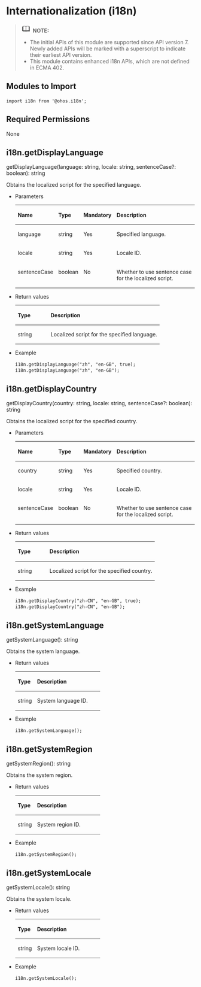 # Internationalization \(i18n\) <a name="EN-US_TOPIC_0000001155058572"></a>

>![](../../public_sys-resources/icon-note.gif) **NOTE:** 
>-   The initial APIs of this module are supported since API version 7. Newly added APIs will be marked with a superscript to indicate their earliest API version.
>-   This module contains enhanced i18n APIs, which are not defined in ECMA 402.


## Modules to Import<a name="s56d19203690d4782bfc74069abb6bd71"></a>

```
import i18n from '@ohos.i18n';
```

## Required Permissions<a name="section11257113618419"></a>

None

## i18n.getDisplayLanguage<a name="section4734636131914"></a>

getDisplayLanguage\(language: string, locale: string, sentenceCase?: boolean\): string

Obtains the localized script for the specified language.

-   Parameters

    <a name="table8262171319013"></a>
    <table><thead align="left"><tr id="row726281313010"><th class="cellrowborder" valign="top" width="14.92%" id="mcps1.1.5.1.1"><p id="p426217131016"><a name="p426217131016"></a><a name="p426217131016"></a>Name</p>
    </th>
    <th class="cellrowborder" valign="top" width="11.5%" id="mcps1.1.5.1.2"><p id="p42622131804"><a name="p42622131804"></a><a name="p42622131804"></a>Type</p>
    </th>
    <th class="cellrowborder" valign="top" width="7.5200000000000005%" id="mcps1.1.5.1.3"><p id="p208801115312"><a name="p208801115312"></a><a name="p208801115312"></a>Mandatory</p>
    </th>
    <th class="cellrowborder" valign="top" width="66.06%" id="mcps1.1.5.1.4"><p id="p926251313010"><a name="p926251313010"></a><a name="p926251313010"></a>Description</p>
    </th>
    </tr>
    </thead>
    <tbody><tr id="row42621713304"><td class="cellrowborder" valign="top" width="14.92%" headers="mcps1.1.5.1.1 "><p id="p0262813102"><a name="p0262813102"></a><a name="p0262813102"></a>language</p>
    </td>
    <td class="cellrowborder" valign="top" width="11.5%" headers="mcps1.1.5.1.2 "><p id="p1926261314016"><a name="p1926261314016"></a><a name="p1926261314016"></a>string</p>
    </td>
    <td class="cellrowborder" valign="top" width="7.5200000000000005%" headers="mcps1.1.5.1.3 "><p id="p088011110311"><a name="p088011110311"></a><a name="p088011110311"></a>Yes</p>
    </td>
    <td class="cellrowborder" valign="top" width="66.06%" headers="mcps1.1.5.1.4 "><p id="p152627133014"><a name="p152627133014"></a><a name="p152627133014"></a>Specified language.</p>
    </td>
    </tr>
    <tr id="row15880755501"><td class="cellrowborder" valign="top" width="14.92%" headers="mcps1.1.5.1.1 "><p id="p1348011161519"><a name="p1348011161519"></a><a name="p1348011161519"></a>locale</p>
    </td>
    <td class="cellrowborder" valign="top" width="11.5%" headers="mcps1.1.5.1.2 "><p id="p68801855808"><a name="p68801855808"></a><a name="p68801855808"></a>string</p>
    </td>
    <td class="cellrowborder" valign="top" width="7.5200000000000005%" headers="mcps1.1.5.1.3 "><p id="p1188014118315"><a name="p1188014118315"></a><a name="p1188014118315"></a>Yes</p>
    </td>
    <td class="cellrowborder" valign="top" width="66.06%" headers="mcps1.1.5.1.4 "><p id="p78803551506"><a name="p78803551506"></a><a name="p78803551506"></a>Locale ID.</p>
    </td>
    </tr>
    <tr id="row109041353904"><td class="cellrowborder" valign="top" width="14.92%" headers="mcps1.1.5.1.1 "><p id="p199055531001"><a name="p199055531001"></a><a name="p199055531001"></a>sentenceCase</p>
    </td>
    <td class="cellrowborder" valign="top" width="11.5%" headers="mcps1.1.5.1.2 "><p id="p59058531015"><a name="p59058531015"></a><a name="p59058531015"></a>boolean</p>
    </td>
    <td class="cellrowborder" valign="top" width="7.5200000000000005%" headers="mcps1.1.5.1.3 "><p id="p1888021103111"><a name="p1888021103111"></a><a name="p1888021103111"></a>No</p>
    </td>
    <td class="cellrowborder" valign="top" width="66.06%" headers="mcps1.1.5.1.4 "><p id="p199051053209"><a name="p199051053209"></a><a name="p199051053209"></a>Whether to use sentence case for the localized script.</p>
    </td>
    </tr>
    </tbody>
    </table>

-   Return values

    <a name="table0483117706"></a>
    <table><thead align="left"><tr id="row6483417306"><th class="cellrowborder" valign="top" width="22.759999999999998%" id="mcps1.1.3.1.1"><p id="p7483617903"><a name="p7483617903"></a><a name="p7483617903"></a>Type</p>
    </th>
    <th class="cellrowborder" valign="top" width="77.24%" id="mcps1.1.3.1.2"><p id="p14835171705"><a name="p14835171705"></a><a name="p14835171705"></a>Description</p>
    </th>
    </tr>
    </thead>
    <tbody><tr id="row8483111717020"><td class="cellrowborder" valign="top" width="22.759999999999998%" headers="mcps1.1.3.1.1 "><p id="p1248320178013"><a name="p1248320178013"></a><a name="p1248320178013"></a>string</p>
    </td>
    <td class="cellrowborder" valign="top" width="77.24%" headers="mcps1.1.3.1.2 "><p id="p24836172000"><a name="p24836172000"></a><a name="p24836172000"></a>Localized script for the specified language.</p>
    </td>
    </tr>
    </tbody>
    </table>

-   Example

    ```
    i18n.getDisplayLanguage("zh", "en-GB", true);
    i18n.getDisplayLanguage("zh", "en-GB");
    ```


## i18n.getDisplayCountry<a name="section156643561735"></a>

getDisplayCountry\(country: string, locale: string, sentenceCase?: boolean\): string

Obtains the localized script for the specified country.

-   Parameters

    <a name="table566415619320"></a>
    <table><thead align="left"><tr id="row86656561632"><th class="cellrowborder" valign="top" width="14.92%" id="mcps1.1.5.1.1"><p id="p366595612316"><a name="p366595612316"></a><a name="p366595612316"></a>Name</p>
    </th>
    <th class="cellrowborder" valign="top" width="11.5%" id="mcps1.1.5.1.2"><p id="p766513561836"><a name="p766513561836"></a><a name="p766513561836"></a>Type</p>
    </th>
    <th class="cellrowborder" valign="top" width="7.5200000000000005%" id="mcps1.1.5.1.3"><p id="p5380185513302"><a name="p5380185513302"></a><a name="p5380185513302"></a>Mandatory</p>
    </th>
    <th class="cellrowborder" valign="top" width="66.06%" id="mcps1.1.5.1.4"><p id="p466585612312"><a name="p466585612312"></a><a name="p466585612312"></a>Description</p>
    </th>
    </tr>
    </thead>
    <tbody><tr id="row196651356536"><td class="cellrowborder" valign="top" width="14.92%" headers="mcps1.1.5.1.1 "><p id="p1666515564316"><a name="p1666515564316"></a><a name="p1666515564316"></a>country</p>
    </td>
    <td class="cellrowborder" valign="top" width="11.5%" headers="mcps1.1.5.1.2 "><p id="p19665135612319"><a name="p19665135612319"></a><a name="p19665135612319"></a>string</p>
    </td>
    <td class="cellrowborder" valign="top" width="7.5200000000000005%" headers="mcps1.1.5.1.3 "><p id="p13380155519303"><a name="p13380155519303"></a><a name="p13380155519303"></a>Yes</p>
    </td>
    <td class="cellrowborder" valign="top" width="66.06%" headers="mcps1.1.5.1.4 "><p id="p15665205611310"><a name="p15665205611310"></a><a name="p15665205611310"></a>Specified country.</p>
    </td>
    </tr>
    <tr id="row1766595615310"><td class="cellrowborder" valign="top" width="14.92%" headers="mcps1.1.5.1.1 "><p id="p16651156431"><a name="p16651156431"></a><a name="p16651156431"></a>locale</p>
    </td>
    <td class="cellrowborder" valign="top" width="11.5%" headers="mcps1.1.5.1.2 "><p id="p6665656936"><a name="p6665656936"></a><a name="p6665656936"></a>string</p>
    </td>
    <td class="cellrowborder" valign="top" width="7.5200000000000005%" headers="mcps1.1.5.1.3 "><p id="p638045563019"><a name="p638045563019"></a><a name="p638045563019"></a>Yes</p>
    </td>
    <td class="cellrowborder" valign="top" width="66.06%" headers="mcps1.1.5.1.4 "><p id="p18665456932"><a name="p18665456932"></a><a name="p18665456932"></a>Locale ID.</p>
    </td>
    </tr>
    <tr id="row186658561436"><td class="cellrowborder" valign="top" width="14.92%" headers="mcps1.1.5.1.1 "><p id="p146650564311"><a name="p146650564311"></a><a name="p146650564311"></a>sentenceCase</p>
    </td>
    <td class="cellrowborder" valign="top" width="11.5%" headers="mcps1.1.5.1.2 "><p id="p466510566311"><a name="p466510566311"></a><a name="p466510566311"></a>boolean</p>
    </td>
    <td class="cellrowborder" valign="top" width="7.5200000000000005%" headers="mcps1.1.5.1.3 "><p id="p143800551304"><a name="p143800551304"></a><a name="p143800551304"></a>No</p>
    </td>
    <td class="cellrowborder" valign="top" width="66.06%" headers="mcps1.1.5.1.4 "><p id="p13665145612315"><a name="p13665145612315"></a><a name="p13665145612315"></a>Whether to use sentence case for the localized script.</p>
    </td>
    </tr>
    </tbody>
    </table>

-   Return values

    <a name="table14665145616317"></a>
    <table><thead align="left"><tr id="row46651556932"><th class="cellrowborder" valign="top" width="22.759999999999998%" id="mcps1.1.3.1.1"><p id="p366535611320"><a name="p366535611320"></a><a name="p366535611320"></a>Type</p>
    </th>
    <th class="cellrowborder" valign="top" width="77.24%" id="mcps1.1.3.1.2"><p id="p066512561431"><a name="p066512561431"></a><a name="p066512561431"></a>Description</p>
    </th>
    </tr>
    </thead>
    <tbody><tr id="row4665115614318"><td class="cellrowborder" valign="top" width="22.759999999999998%" headers="mcps1.1.3.1.1 "><p id="p1766615561337"><a name="p1766615561337"></a><a name="p1766615561337"></a>string</p>
    </td>
    <td class="cellrowborder" valign="top" width="77.24%" headers="mcps1.1.3.1.2 "><p id="p18666185614320"><a name="p18666185614320"></a><a name="p18666185614320"></a>Localized script for the specified country.</p>
    </td>
    </tr>
    </tbody>
    </table>

-   Example

    ```
    i18n.getDisplayCountry("zh-CN", "en-GB", true);
    i18n.getDisplayCountry("zh-CN", "en-GB");
    ```


## i18n.getSystemLanguage<a name="section25111622174311"></a>

getSystemLanguage\(\): string

Obtains the system language.

-   Return values

    <a name="table10512322154313"></a>
    <table><thead align="left"><tr id="row35125225432"><th class="cellrowborder" valign="top" width="22.759999999999998%" id="mcps1.1.3.1.1"><p id="p251212225435"><a name="p251212225435"></a><a name="p251212225435"></a>Type</p>
    </th>
    <th class="cellrowborder" valign="top" width="77.24%" id="mcps1.1.3.1.2"><p id="p10512132211433"><a name="p10512132211433"></a><a name="p10512132211433"></a>Description</p>
    </th>
    </tr>
    </thead>
    <tbody><tr id="row451262234310"><td class="cellrowborder" valign="top" width="22.759999999999998%" headers="mcps1.1.3.1.1 "><p id="p155122222439"><a name="p155122222439"></a><a name="p155122222439"></a>string</p>
    </td>
    <td class="cellrowborder" valign="top" width="77.24%" headers="mcps1.1.3.1.2 "><p id="p651218222432"><a name="p651218222432"></a><a name="p651218222432"></a>System language ID.</p>
    </td>
    </tr>
    </tbody>
    </table>

-   Example

    ```
    i18n.getSystemLanguage();
    ```


## i18n.getSystemRegion<a name="section65121922114312"></a>

getSystemRegion\(\): string

Obtains the system region.

-   Return values

    <a name="table145141228431"></a>
    <table><thead align="left"><tr id="row85141522184310"><th class="cellrowborder" valign="top" width="22.759999999999998%" id="mcps1.1.3.1.1"><p id="p75141722184315"><a name="p75141722184315"></a><a name="p75141722184315"></a>Type</p>
    </th>
    <th class="cellrowborder" valign="top" width="77.24%" id="mcps1.1.3.1.2"><p id="p651482224315"><a name="p651482224315"></a><a name="p651482224315"></a>Description</p>
    </th>
    </tr>
    </thead>
    <tbody><tr id="row1051442244317"><td class="cellrowborder" valign="top" width="22.759999999999998%" headers="mcps1.1.3.1.1 "><p id="p7514222164318"><a name="p7514222164318"></a><a name="p7514222164318"></a>string</p>
    </td>
    <td class="cellrowborder" valign="top" width="77.24%" headers="mcps1.1.3.1.2 "><p id="p11514522104314"><a name="p11514522104314"></a><a name="p11514522104314"></a>System region ID.</p>
    </td>
    </tr>
    </tbody>
    </table>

-   Example

    ```
    i18n.getSystemRegion();
    ```


## i18n.getSystemLocale<a name="section10514122204316"></a>

getSystemLocale\(\): string

Obtains the system locale.

-   Return values

    <a name="table11515122294317"></a>
    <table><thead align="left"><tr id="row15515422144313"><th class="cellrowborder" valign="top" width="22.759999999999998%" id="mcps1.1.3.1.1"><p id="p205151722194316"><a name="p205151722194316"></a><a name="p205151722194316"></a>Type</p>
    </th>
    <th class="cellrowborder" valign="top" width="77.24%" id="mcps1.1.3.1.2"><p id="p12515132211434"><a name="p12515132211434"></a><a name="p12515132211434"></a>Description</p>
    </th>
    </tr>
    </thead>
    <tbody><tr id="row551612214432"><td class="cellrowborder" valign="top" width="22.759999999999998%" headers="mcps1.1.3.1.1 "><p id="p8516142217436"><a name="p8516142217436"></a><a name="p8516142217436"></a>string</p>
    </td>
    <td class="cellrowborder" valign="top" width="77.24%" headers="mcps1.1.3.1.2 "><p id="p45163224436"><a name="p45163224436"></a><a name="p45163224436"></a>System locale ID.</p>
    </td>
    </tr>
    </tbody>
    </table>

-   Example

    ```
    i18n.getSystemLocale();
    ```


